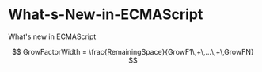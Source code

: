 # What-s-New-in-ECMAScript
What's new in ECMAScript

$$
GrowFactorWidth = \frac{RemainingSpace}{GrowF1\,+\,...\,+\,GrowFN}
$$
